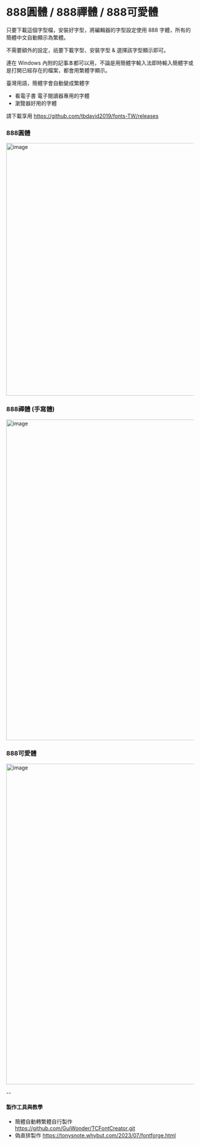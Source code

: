 # 888圓體 / 888禪體 / 888可愛體

只要下載這個字型檔，安裝好字型，將編輯器的字型設定使用 888 字體，所有的簡體中文自動顯示為繁體。

不需要額外的設定，祇要下載字型、安裝字型 & 選擇該字型顯示即可。

連在 Windows 內附的記事本都可以用，不論是用簡體字輸入法即時輸入簡體字或是打開已經存在的檔案，都會用繁體字顯示。

 
 臺灣用語，簡體字會自動變成繁體字 
- 看電子書 電子閱讀器專用的字體
- 瀏覽器好用的字體



請下載享用
https://github.com/tbdavid2019/fonts-TW/releases

### 888圓體
<img width="676" alt="image" src="https://github.com/tbdavid2019/fonts-TW/assets/56015064/09a9a825-8773-4c34-818a-63d61e231945">

### 888禪體 (手寫體)
<img width="858" alt="image" src="https://github.com/tbdavid2019/fonts-TW/assets/56015064/43130441-75e9-4f53-bbe3-a53c61e44570">

### 888可愛體
<img width="858" alt="image" src="https://github.com/tbdavid2019/fonts-TW/assets/56015064/0b558123-b6f9-406b-9785-aceeed8a1bcb">

--
#### 製作工具與教學
- 簡體自動轉繁體自行製作 https://github.com/GuiWonder/TCFontCreator.git
- 偽直排製作 https://tonysnote.whybut.com/2023/07/fontforge.html
